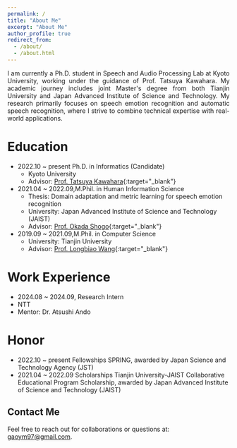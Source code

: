 ```yaml
---
permalink: /
title: "About Me"
excerpt: "About Me"
author_profile: true
redirect_from: 
  - /about/
  - /about.html
---
```


<div style="text-align: justify;">
I am currently a Ph.D. student in Speech and Audio Processing Lab at Kyoto University, working under the guidance of Prof. Tatsuya Kawahara. My academic journey includes joint Master's degree from both Tianjin University and Japan Advanced Institute of Science and Technology. My research primarily focuses on speech emotion recognition and automatic speech recognition, where I strive to combine technical expertise with real-world applications.
</div>

**Education**
======
- 2022.10 ~ present Ph.D. in Informatics (Candidate)
  - Kyoto University
  - Advisor: [Prof. Tatsuya Kawahara](http://sap.ist.i.kyoto-u.ac.jp/members/kawahara/){:target="_blank"}
- 2021.04 ~ 2022.09,M.Phil. in Human Information Science
  - Thesis: Domain adaptation and metric learning for speech emotion recognition
  - University: Japan Advanced Institute of Science and Technology (JAIST)
  - Advisor: [Prof. Okada Shogo](https://www.jaist.ac.jp/~okada-s/Profile.html){:target="_blank"}
- 2019.09 ~ 2021.09,M.Phil. in Computer Science
  - University: Tianjin University
  - Advisor: [Prof. Longbiao Wang](https://cic.tju.edu.cn/faculty/wanglongbiao/wang.html){:target="_blank"}
 
**Work Experience**
======
- 2024.08 ~ 2024.09, Research Intern 
- NTT 
- Mentor: Dr. Atsushi Ando

**Honor**
======
- 2022.10 ~ present Fellowships SPRING, awarded by Japan Science and Technology Agency (JST) 
- 2021.04 ~ 2022.09 Scholarships Tianjin University-JAIST Collaborative Educational Program Scholarship, awarded by Japan Advanced Institute of Science and Technology (JAIST)

**Contact Me**
------
Feel free to reach out for collaborations or questions at: [gaoym97@gmail.com](mailto:gaoym97@gmail.com).
